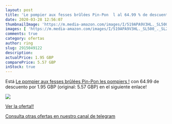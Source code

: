 ```yaml
---
layout: post
title: 'Le pompier aux fesses brûlées Pin-Pon  l al 64.99 % de descuento'
date: 2020-03-28 12:56:07
thumbnailImage: 'https://m.media-amazon.com/images/I/519APA9V3HL._SL500_._SL200_.jpg'
images: [ 'https://m.media-amazon.com/images/I/519APA9V3HL._SL500_._SL200_.jpg' ]
comments: true
category: ofertas
author: ring
slug: 2915049122
description:
actualPrice: 1.95 GBP
comparePrice: 5.57 GBP
inStock: true
---
```


Está [Le pompier aux fesses brûlées Pin-Pon  les pompiers !](https://www.amazon.com/dp/2915049122/?tag=redken08-20) con 64.99 de descuento por 1.95 GBP (original: 5.57 GBP) en el siguiente enlace!

[![](https://m.media-amazon.com/images/I/519APA9V3HL._SL500_._SL200_.jpg)](https://www.amazon.com/dp/2915049122/?tag=redken08-20)

[Ver la oferta!!](https://www.amazon.com/dp/2915049122/?tag=redken08-20)

[Consulta otras ofertas en nuestro canal de telegram](https://t.me/s/ofertas25)
